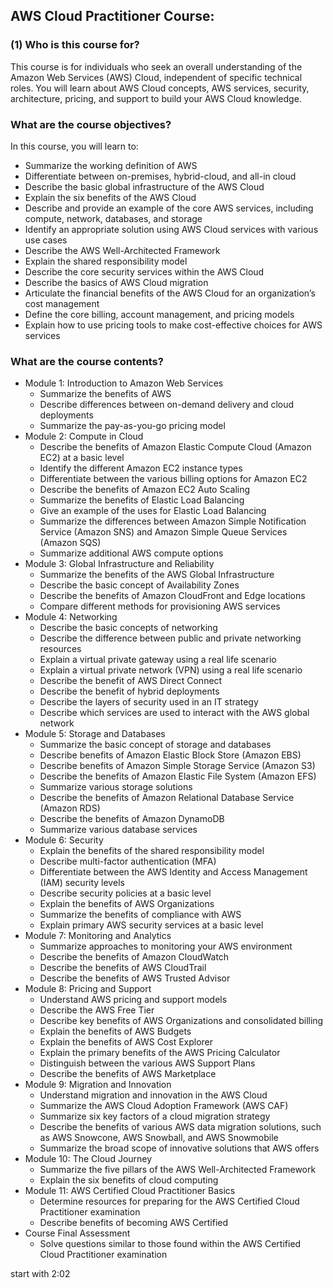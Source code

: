 ## AWS Cloud Practitioner Course:

### (1) Who is this course for?

This course is for individuals who seek an overall understanding of the Amazon Web Services (AWS) Cloud, independent of specific technical roles. You will learn about AWS Cloud concepts, AWS services, security, architecture, pricing, and support to build your AWS Cloud knowledge.

### What are the course objectives?

In this course, you will learn to:

- Summarize the working definition of AWS
- Differentiate between on-premises, hybrid-cloud, and all-in cloud
- Describe the basic global infrastructure of the AWS Cloud
- Explain the six benefits of the AWS Cloud
- Describe and provide an example of the core AWS services, including compute, network, databases, and storage
- Identify an appropriate solution using AWS Cloud services with various use cases
- Describe the AWS Well-Architected Framework
- Explain the shared responsibility model
- Describe the core security services within the AWS Cloud
- Describe the basics of AWS Cloud migration
- Articulate the financial benefits of the AWS Cloud for an organization’s cost management
- Define the core billing, account management, and pricing models
- Explain how to use pricing tools to make cost-effective choices for AWS services

### What are the course contents?

- Module 1: Introduction to Amazon Web Services
  - Summarize the benefits of AWS
  - Describe differences between on-demand delivery and cloud deployments
  - Summarize the pay-as-you-go pricing model
- Module 2: Compute in Cloud
  - Describe the benefits of Amazon Elastic Compute Cloud (Amazon EC2) at a basic level
  - Identify the different Amazon EC2 instance types
  - Differentiate between the various billing options for Amazon EC2
  - Describe the benefits of Amazon EC2 Auto Scaling
  - Summarize the benefits of Elastic Load Balancing
  - Give an example of the uses for Elastic Load Balancing
  - Summarize the differences between Amazon Simple Notification Service (Amazon SNS) and Amazon Simple Queue Services (Amazon SQS)
  - Summarize additional AWS compute options
- Module 3: Global Infrastructure and Reliability
  - Summarize the benefits of the AWS Global Infrastructure
  - Describe the basic concept of Availability Zones
  - Describe the benefits of Amazon CloudFront and Edge locations
  - Compare different methods for provisioning AWS services
- Module 4: Networking
  - Describe the basic concepts of networking
  - Describe the difference between public and private networking resources
  - Explain a virtual private gateway using a real life scenario
  - Explain a virtual private network (VPN) using a real life scenario
  - Describe the benefit of AWS Direct Connect
  - Describe the benefit of hybrid deployments
  - Describe the layers of security used in an IT strategy
  - Describe which services are used to interact with the AWS global network
- Module 5: Storage and Databases
  - Summarize the basic concept of storage and databases
  - Describe benefits of Amazon Elastic Block Store (Amazon EBS)
  - Describe benefits of Amazon Simple Storage Service (Amazon S3)
  - Describe the benefits of Amazon Elastic File System (Amazon EFS)
  - Summarize various storage solutions
  - Describe the benefits of Amazon Relational Database Service (Amazon RDS)
  - Describe the benefits of Amazon DynamoDB
  - Summarize various database services
- Module 6: Security
  - Explain the benefits of the shared responsibility model
  - Describe multi-factor authentication (MFA)
  - Differentiate between the AWS Identity and Access Management (IAM) security levels
  - Describe security policies at a basic level
  - Explain the benefits of AWS Organizations
  - Summarize the benefits of compliance with AWS
  - Explain primary AWS security services at a basic level
- Module 7: Monitoring and Analytics
  - Summarize approaches to monitoring your AWS environment
  - Describe the benefits of Amazon CloudWatch
  - Describe the benefits of AWS CloudTrail
  - Describe the benefits of AWS Trusted Advisor
- Module 8: Pricing and Support
  - Understand AWS pricing and support models
  - Describe the AWS Free Tier
  - Describe key benefits of AWS Organizations and consolidated billing
  - Explain the benefits of AWS Budgets
  - Explain the benefits of AWS Cost Explorer
  - Explain the primary benefits of the AWS Pricing Calculator
  - Distinguish between the various AWS Support Plans
  - Describe the benefits of AWS Marketplace
- Module 9: Migration and Innovation
  - Understand migration and innovation in the AWS Cloud
  - Summarize the AWS Cloud Adoption Framework (AWS CAF)
  - Summarize six key factors of a cloud migration strategy
  - Describe the benefits of various AWS data migration solutions, such as AWS Snowcone, AWS Snowball, and AWS Snowmobile
  - Summarize the broad scope of innovative solutions that AWS offers
- Module 10: The Cloud Journey
  - Summarize the five pillars of the AWS Well-Architected Framework
  - Explain the six benefits of cloud computing
- Module 11: AWS Certified Cloud Practitioner Basics
  - Determine resources for preparing for the AWS Certified Cloud Practitioner examination
  - Describe benefits of becoming AWS Certified
- Course Final Assessment
  - Solve questions similar to those found within the AWS Certified Cloud Practitioner examination


start with 2:02
